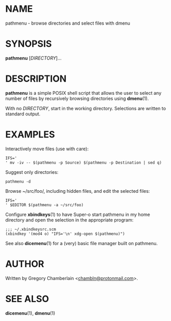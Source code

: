 # NAME

pathmenu - browse directories and select files with dmenu

# SYNOPSIS

**pathmenu** \[*DIRECTORY*\]...

# DESCRIPTION

**pathmenu** is a simple POSIX shell script that allows the user to
select any number of files by recursively browsing directories using
**dmenu**(1).

With no *DIRECTORY*, start in the working directory. Selections are
written to standard output.

# EXAMPLES

Interactively move files (use with care):

    IFS='
    ' mv -iv -- $(pathmenu -p Source) $(pathmenu -p Destination | sed q)

Suggest only directories:

    pathmenu -d

Browse \~/src/foo/, including hidden files, and edit the selected files:

    IFS='
    ' $EDITOR $(pathmenu -a ~/src/foo)

Configure **xbindkeys**(1) to have Super-o start pathmenu in my home
directory and open the selection in the appropriate program:

    ;;; ~/.xbindkeysrc.scm
    (xbindkey '(mod4 o) "IFS='\n' xdg-open $(pathmenu)")

See also **dicemenu**(1) for a (very) basic file manager built on
pathmenu.

# AUTHOR

Written by Gregory Chamberlain \<chambln@protonmail.com\>.

# SEE ALSO

**dicemenu**(1), **dmenu**(1)
